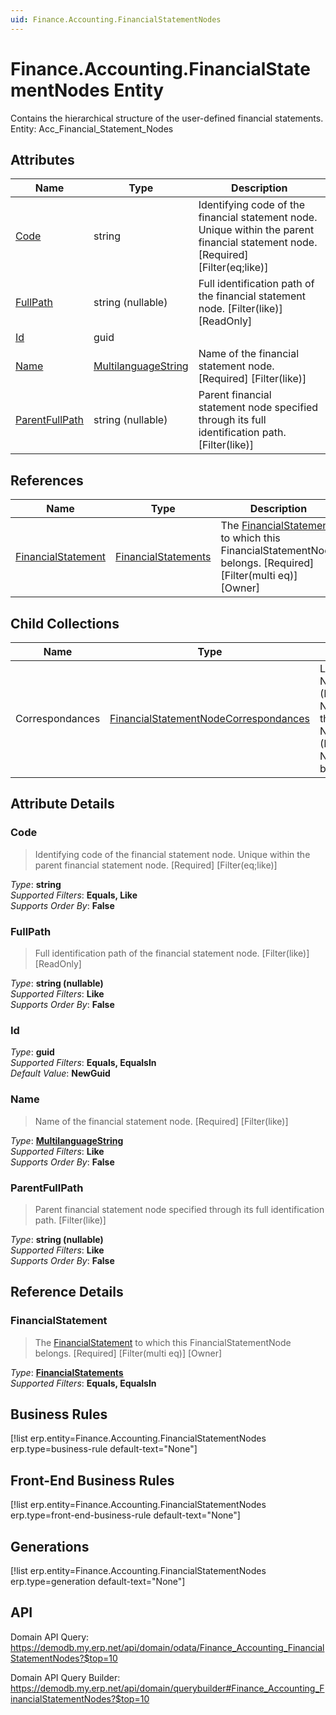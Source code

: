 ```yaml
---
uid: Finance.Accounting.FinancialStatementNodes
---
```

# Finance.Accounting.FinancialStatementNodes Entity

Contains the hierarchical structure of the user-defined financial statements. Entity: Acc_Financial_Statement_Nodes

## Attributes

| Name | Type | Description |
| ---- | ---- | --- |
| [Code](Finance.Accounting.FinancialStatementNodes.md#code) | string | Identifying code of the financial statement node. Unique within the parent financial statement node. [Required] [Filter(eq;like)] 
| [FullPath](Finance.Accounting.FinancialStatementNodes.md#fullpath) | string (nullable) | Full identification path of the financial statement node. [Filter(like)] [ReadOnly] 
| [Id](Finance.Accounting.FinancialStatementNodes.md#id) | guid |  
| [Name](Finance.Accounting.FinancialStatementNodes.md#name) | [MultilanguageString](../data-types.md#multilanguagestring) | Name of the financial statement node. [Required] [Filter(like)] 
| [ParentFullPath](Finance.Accounting.FinancialStatementNodes.md#parentfullpath) | string (nullable) | Parent financial statement node specified through its full identification path. [Filter(like)] 

## References

| Name | Type | Description |
| ---- | ---- | --- |
| [FinancialStatement](Finance.Accounting.FinancialStatementNodes.md#financialstatement) | [FinancialStatements](Finance.Accounting.FinancialStatements.md) | The [FinancialStatement](Finance.Accounting.FinancialStatementNodes.md#financialstatement) to which this FinancialStatementNode belongs. [Required] [Filter(multi eq)] [Owner] |

## Child Collections

| Name | Type | Description |
| ---- | ---- | --- |
| Correspondances | [FinancialStatementNodeCorrespondances](Finance.Accounting.FinancialStatementNodeCorrespondances.md) | List of [FinancialStatement<br />NodeCorrespondance](Finance.Accounting.FinancialStatement<br />NodeCorrespondances.md) child objects, based on the [Finance.Accounting.FinancialStatement<br />NodeCorrespondance.FinancialStatementNode](Finance.Accounting.FinancialStatement<br />NodeCorrespondances.md#financialstatementnode) back  


## Attribute Details

### Code

> Identifying code of the financial statement node. Unique within the parent financial statement node. [Required] [Filter(eq;like)]

_Type_: **string**  
_Supported Filters_: **Equals, Like**  
_Supports Order By_: **False**  

### FullPath

> Full identification path of the financial statement node. [Filter(like)] [ReadOnly]

_Type_: **string (nullable)**  
_Supported Filters_: **Like**  
_Supports Order By_: **False**  

### Id

_Type_: **guid**  
_Supported Filters_: **Equals, EqualsIn**  
_Default Value_: **NewGuid**  

### Name

> Name of the financial statement node. [Required] [Filter(like)]

_Type_: **[MultilanguageString](../data-types.md#multilanguagestring)**  
_Supported Filters_: **Like**  
_Supports Order By_: **False**  

### ParentFullPath

> Parent financial statement node specified through its full identification path. [Filter(like)]

_Type_: **string (nullable)**  
_Supported Filters_: **Like**  
_Supports Order By_: **False**  


## Reference Details

### FinancialStatement

> The [FinancialStatement](Finance.Accounting.FinancialStatementNodes.md#financialstatement) to which this FinancialStatementNode belongs. [Required] [Filter(multi eq)] [Owner]

_Type_: **[FinancialStatements](Finance.Accounting.FinancialStatements.md)**  
_Supported Filters_: **Equals, EqualsIn**  



## Business Rules

[!list erp.entity=Finance.Accounting.FinancialStatementNodes erp.type=business-rule default-text="None"]

## Front-End Business Rules

[!list erp.entity=Finance.Accounting.FinancialStatementNodes erp.type=front-end-business-rule default-text="None"]

## Generations

[!list erp.entity=Finance.Accounting.FinancialStatementNodes erp.type=generation default-text="None"]

## API

Domain API Query:
<https://demodb.my.erp.net/api/domain/odata/Finance_Accounting_FinancialStatementNodes?$top=10>

Domain API Query Builder:
<https://demodb.my.erp.net/api/domain/querybuilder#Finance_Accounting_FinancialStatementNodes?$top=10>

